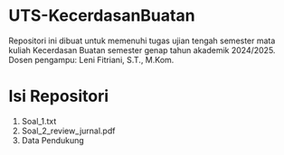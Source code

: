# UTS-KecerdasanBuatan
Repositori ini dibuat untuk memenuhi tugas ujian tengah semester mata kuliah Kecerdasan Buatan semester genap tahun akademik 2024/2025.
Dosen pengampu: Leni Fitriani, S.T., M.Kom.

# Isi Repositori
1. Soal_1.txt
2. Soal_2_review_jurnal.pdf
3. Data Pendukung
